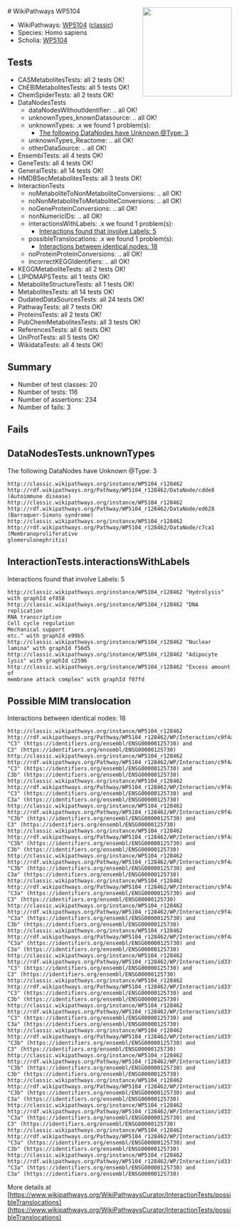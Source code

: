 <img style="float: right; width: 200px" src="https://upload.wikimedia.org/wikipedia/commons/thumb/8/83/Wplogo_with_text_500.png/640px-Wplogo_with_text_500.png" />
# WikiPathways WP5104

* WikiPathways: [WP5104](https://wikipathways.org/pathways/WP5104) ([classic](https://classic.wikipathways.org/instance/WP5104))
* Species: Homo sapiens
* Scholia: [WP5104](https://scholia.toolforge.org/wikipathways/WP5104)
## Tests
* CASMetabolitesTests: all 2 tests OK!
* ChEBIMetabolitesTests: all 5 tests OK!
* ChemSpiderTests: all 2 tests OK!
* DataNodesTests
    * dataNodesWithoutIdentifier: .. all OK!
    * unknownTypes_knownDatasource: .. all OK!
    * unknownTypes: .x we found 1 problem(s):
        * [The following DataNodes have Unknown @Type: 3](#839973e1)
    * unknownTypes_Reactome: .. all OK!
    * otherDataSource: .. all OK!
* EnsemblTests: all 4 tests OK!
* GeneTests: all 4 tests OK!
* GeneralTests: all 14 tests OK!
* HMDBSecMetabolitesTests: all 3 tests OK!
* InteractionTests
    * noMetaboliteToNonMetaboliteConversions: .. all OK!
    * noNonMetaboliteToMetaboliteConversions: .. all OK!
    * noGeneProteinConversions: .. all OK!
    * nonNumericIDs: .. all OK!
    * interactionsWithLabels: .x we found 1 problem(s):
        * [Interactions found that involve Labels: 5](#630d267c)
    * possibleTranslocations: .x we found 1 problem(s):
        * [Interactions between identical nodes: 18](#661ebef2)
    * noProteinProteinConversions: .. all OK!
    * incorrectKEGGIdentifiers: .. all OK!
* KEGGMetaboliteTests: all 2 tests OK!
* LIPIDMAPSTests: all 1 tests OK!
* MetaboliteStructureTests: all 1 tests OK!
* MetabolitesTests: all 14 tests OK!
* OudatedDataSourcesTests: all 24 tests OK!
* PathwayTests: all 7 tests OK!
* ProteinsTests: all 2 tests OK!
* PubChemMetabolitesTests: all 3 tests OK!
* ReferencesTests: all 6 tests OK!
* UniProtTests: all 5 tests OK!
* WikidataTests: all 4 tests OK!


## Summary

* Number of test classes: 20
* Number of tests: 116
* Number of assertions: 234
* Number of fails: 3

## Fails

<a name="839973e1" />

## DataNodesTests.unknownTypes

The following DataNodes have Unknown @Type: 3
```
http://classic.wikipathways.org/instance/WP5104_r128462 http://rdf.wikipathways.org/Pathway/WP5104_r128462/DataNode/cdde8 (Autoimmune disease)
http://classic.wikipathways.org/instance/WP5104_r128462 http://rdf.wikipathways.org/Pathway/WP5104_r128462/DataNode/ed628 (Barraquer-Simons syndrome)
http://classic.wikipathways.org/instance/WP5104_r128462 http://rdf.wikipathways.org/Pathway/WP5104_r128462/DataNode/c7ca1 (Membranoproliferative 
glomerulonephritis)
```

<a name="630d267c" />

## InteractionTests.interactionsWithLabels

Interactions found that involve Labels: 5
```
http://classic.wikipathways.org/instance/WP5104_r128462 "Hydrolysis" with graphId ef858
http://classic.wikipathways.org/instance/WP5104_r128462 "DNA replication
RNA transcription
Cell cycle regulation
Mechanical support
etc." with graphId e99b5
http://classic.wikipathways.org/instance/WP5104_r128462 "Nuclear lamina" with graphId f56d5
http://classic.wikipathways.org/instance/WP5104_r128462 "Adipocyte lysis" with graphId c2596
http://classic.wikipathways.org/instance/WP5104_r128462 "Excess amount of 
membrane attack complex" with graphId f07fd
```

<a name="661ebef2" />

## Possible MIM translocation

Interactions between identical nodes: 18
```
http://classic.wikipathways.org/instance/WP5104_r128462 http://rdf.wikipathways.org/Pathway/WP5104_r128462/WP/Interaction/c9f4a "C3" (https://identifiers.org/ensembl/ENSG00000125730) and 
C3" (https://identifiers.org/ensembl/ENSG00000125730)
http://classic.wikipathways.org/instance/WP5104_r128462 http://rdf.wikipathways.org/Pathway/WP5104_r128462/WP/Interaction/c9f4a "C3" (https://identifiers.org/ensembl/ENSG00000125730) and 
C3b" (https://identifiers.org/ensembl/ENSG00000125730)
http://classic.wikipathways.org/instance/WP5104_r128462 http://rdf.wikipathways.org/Pathway/WP5104_r128462/WP/Interaction/c9f4a "C3" (https://identifiers.org/ensembl/ENSG00000125730) and 
C3a" (https://identifiers.org/ensembl/ENSG00000125730)
http://classic.wikipathways.org/instance/WP5104_r128462 http://rdf.wikipathways.org/Pathway/WP5104_r128462/WP/Interaction/c9f4a "C3b" (https://identifiers.org/ensembl/ENSG00000125730) and 
C3" (https://identifiers.org/ensembl/ENSG00000125730)
http://classic.wikipathways.org/instance/WP5104_r128462 http://rdf.wikipathways.org/Pathway/WP5104_r128462/WP/Interaction/c9f4a "C3b" (https://identifiers.org/ensembl/ENSG00000125730) and 
C3b" (https://identifiers.org/ensembl/ENSG00000125730)
http://classic.wikipathways.org/instance/WP5104_r128462 http://rdf.wikipathways.org/Pathway/WP5104_r128462/WP/Interaction/c9f4a "C3b" (https://identifiers.org/ensembl/ENSG00000125730) and 
C3a" (https://identifiers.org/ensembl/ENSG00000125730)
http://classic.wikipathways.org/instance/WP5104_r128462 http://rdf.wikipathways.org/Pathway/WP5104_r128462/WP/Interaction/c9f4a "C3a" (https://identifiers.org/ensembl/ENSG00000125730) and 
C3" (https://identifiers.org/ensembl/ENSG00000125730)
http://classic.wikipathways.org/instance/WP5104_r128462 http://rdf.wikipathways.org/Pathway/WP5104_r128462/WP/Interaction/c9f4a "C3a" (https://identifiers.org/ensembl/ENSG00000125730) and 
C3b" (https://identifiers.org/ensembl/ENSG00000125730)
http://classic.wikipathways.org/instance/WP5104_r128462 http://rdf.wikipathways.org/Pathway/WP5104_r128462/WP/Interaction/c9f4a "C3a" (https://identifiers.org/ensembl/ENSG00000125730) and 
C3a" (https://identifiers.org/ensembl/ENSG00000125730)
http://classic.wikipathways.org/instance/WP5104_r128462 http://rdf.wikipathways.org/Pathway/WP5104_r128462/WP/Interaction/id33f792da "C3" (https://identifiers.org/ensembl/ENSG00000125730) and 
C3" (https://identifiers.org/ensembl/ENSG00000125730)
http://classic.wikipathways.org/instance/WP5104_r128462 http://rdf.wikipathways.org/Pathway/WP5104_r128462/WP/Interaction/id33f792da "C3" (https://identifiers.org/ensembl/ENSG00000125730) and 
C3b" (https://identifiers.org/ensembl/ENSG00000125730)
http://classic.wikipathways.org/instance/WP5104_r128462 http://rdf.wikipathways.org/Pathway/WP5104_r128462/WP/Interaction/id33f792da "C3" (https://identifiers.org/ensembl/ENSG00000125730) and 
C3a" (https://identifiers.org/ensembl/ENSG00000125730)
http://classic.wikipathways.org/instance/WP5104_r128462 http://rdf.wikipathways.org/Pathway/WP5104_r128462/WP/Interaction/id33f792da "C3b" (https://identifiers.org/ensembl/ENSG00000125730) and 
C3" (https://identifiers.org/ensembl/ENSG00000125730)
http://classic.wikipathways.org/instance/WP5104_r128462 http://rdf.wikipathways.org/Pathway/WP5104_r128462/WP/Interaction/id33f792da "C3b" (https://identifiers.org/ensembl/ENSG00000125730) and 
C3b" (https://identifiers.org/ensembl/ENSG00000125730)
http://classic.wikipathways.org/instance/WP5104_r128462 http://rdf.wikipathways.org/Pathway/WP5104_r128462/WP/Interaction/id33f792da "C3b" (https://identifiers.org/ensembl/ENSG00000125730) and 
C3a" (https://identifiers.org/ensembl/ENSG00000125730)
http://classic.wikipathways.org/instance/WP5104_r128462 http://rdf.wikipathways.org/Pathway/WP5104_r128462/WP/Interaction/id33f792da "C3a" (https://identifiers.org/ensembl/ENSG00000125730) and 
C3" (https://identifiers.org/ensembl/ENSG00000125730)
http://classic.wikipathways.org/instance/WP5104_r128462 http://rdf.wikipathways.org/Pathway/WP5104_r128462/WP/Interaction/id33f792da "C3a" (https://identifiers.org/ensembl/ENSG00000125730) and 
C3b" (https://identifiers.org/ensembl/ENSG00000125730)
http://classic.wikipathways.org/instance/WP5104_r128462 http://rdf.wikipathways.org/Pathway/WP5104_r128462/WP/Interaction/id33f792da "C3a" (https://identifiers.org/ensembl/ENSG00000125730) and 
C3a" (https://identifiers.org/ensembl/ENSG00000125730)
```

More details at [https://www.wikipathways.org/WikiPathwaysCurator/InteractionTests/possibleTranslocations](https://www.wikipathways.org/WikiPathwaysCurator/InteractionTests/possibleTranslocations)

